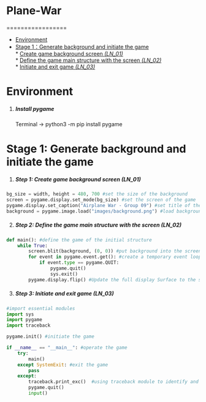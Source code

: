 # Plane-War
=================

   * [Environment](#environment)<br>
   * [Stage 1：Generate background and initiate the game](#Stage-1-Generate-background-and-initiate-the-game)<br>
               * [Create game background screen   <em>(LN_01)</em>](#create-game-background-screen---Ln_01)<br>
               * [Define the game main structure with the screen  <em>(LN_02)</em>](#Define-the-game-main-structure---ln_02)<br>
               * [Initiate and exit game  <em>(LN_03)</em>](#initiate-and-exit-game--ln_03)<br>


# Environment

1. ##### Install pygame
    Terminal -> python3 -m pip install pygame

# Stage 1: Generate background and initiate the game

1. ##### Step 1: Create game background screen *(LN_01)*

```python
bg_size = width, height = 480, 700 #set the size of the background
screen = pygame.display.set_mode(bg_size) #set the screen of the game
pygame.display.set_caption("Airplane War - Group 09") #set title of the game screen
background = pygame.image.load("images/background.png") #load background picture
```
2. ##### Step 2: Define the game main structure with the screen *(LN_02)*
```python
def main(): #define the game of the initial structure
    while True:
        screen.blit(background, (0, 0)) #put background into the screen at the origin (0,0)-top left position
        for event in pygame.event.get(): #create a temporary event loop
            if event.type == pygame.QUIT:
                pygame.quit()
                sys.exit()
        pygame.display.flip() #Update the full display Surface to the screen
```
3. ##### Step 3: Initiate and exit game *(LN_03)*
```python
#import essential modules
import sys
import pygame
import traceback

pygame.init() #initiate the game

if __name__ == "__main__": #operate the game
    try:
        main()
    except SystemExit: #exit the game
        pass
    except:
        traceback.print_exc()  #using traceback module to identify and record errors if any
        pygame.quit()
        input()

